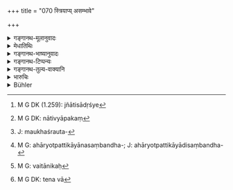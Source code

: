 +++
title = "070 स्त्रियाप्य् असम्भावे"

+++

<details><summary>गङ्गानथ-मूलानुवादः</summary>

In the event of (proper witnesses) not forthcoming, evidence may be given by a woman, by a minor, by an aged person, by a pupil, by a relative, by a slave, or by a servant.—(70)
</details>

<details><summary>मेधातिथिः</summary>

**स्त्रियेति** लिङ्गव्यत्यय उक्तः । **बालेन स्थविरेण वेति** वयोव्यत्ययः । **शिष्येणे**त्यादिना संबन्धिनः प्रतिप्रसवः । एतच् च प्रदर्शनम् एवंविधानां नियमानां व्यभिचाराय । तेन जातिसादृश्ये[^२७०] ऽपि नाद्रियेते । सुहृद्वैरिदृष्टदोषादयस् तु नेष्यन्ते । येषां किंचिद् असत्याभिधानकरणत्वं दृष्टं नापि व्यापकं[^२७१] ते न प्रतिसूयन्ते । येषां तु बहुव्यापकं क्वचिद् एव गुणातिशयं चेति व्यभिचरेत् ततः क्वचिद् एव तत्साक्षिणः । उक्तं च ।


[^२७१]:
     M G DK: nātivyāpakaṃ


[^२७०]:
     M G DK (1.259): jñātisādṛśye

- एकः सहस्राल् लभ्येत न सौहार्दान् न शात्रवात् ।

- नार्थसंबन्धतो वापि पुरुषो ऽनृतम् आचरेत् ॥ इति ।

- असंभवे ऽन्येषां साक्षिणां स्त्रियापि कार्यम् । किम् । साक्ष्यम् इति पूर्वश्लोकाद् अनुषज्यते । **शिष्येणेति** मौखस्रौवसंबन्धप्रदर्शनार्थम्[^२७२] एतत् । **बन्धुनेति** अहार्योत्पत्तिकायौनसंबन्धप्रतिप्रसवः[^२७३] । सत्य् अपि संबन्धत्वे यो नातिप्रत्यासन्नः स गृह्यते । तेन भ्रातृव्यमातुलश्वशुर्यादयो न साक्षिणः । तथाविधे हि बन्धुशब्दो रूढः । **दासेनेति** स्वस्वामिसंबन्ध उपलक्ष्यते । न स्वाम्य् उपाध्यायो याजकश् च सर्वंविधे विषये साक्षिणः । **दासो** गर्भदासः । **भृतको** वैतनिकः[^२७४] । 


[^२७४]:
     M G: vaitānikaḥ


[^२७३]:
     M G: ahāryotpattikāyānasaṃbandha-; J: ahāryotpattikāyādisaṃbandha-


[^२७२]:
     J: maukhaśrauta-

- <u>ननु</u> चासामर्थ्याद् बालादयः साक्षित्वे निरस्ताः । न ह्य् एते साक्ष्यम् अवधारयितुं शक्नुवन्ति बुद्धेर् अस्थैर्यात् परिपाकादिभिर् दोषैस् तद् आपदि प्रतिप्रसूयमानसमञ्जसम् इति, न ह्य् आपदि शक्तिर् अस्याविर्भवति । यो हि ब्रूयात् "न वा[^२७५] नवौदनः पक्तव्यः; सत्य् अग्नौ तु पक्तव्यः" इति तादृग् एतत् स्यात् । 


[^२७५]:
     M G DK: tena vā

<u>नैष दोषः</u> । एवम् अर्थम् एवोत्तरश्लोक आरभ्यते ॥ ८.७० ॥
</details>

<details><summary>गङ्गानथ-भाष्यानुवादः</summary>

The mention of ‘*woman*’ thus permits departure from the rule laying down the sex of the witness; that of ‘*minor*’ and ‘*aged person*’ that prescribing his age; and that of ‘*pupil*’ makes an exception in favour of relations in general;—this being mentioned only by way of illustration, indicating the admissibility of persons similarly circumstanced; hence the restrictions regarding caste or position also are not to be strictly observed. But dear friends, or enemies or persons of proved dishonesty.are not admissible in any case; nor any one in whom there is suspicion of the presence of motives for telling a lie, or those who have been found to be unreliable. Those however who have been found to be only slightly unreliable, but otherwise endowed with superior qualifications, may, in some cases, serve as witnesses. On this point we have the following assertion—‘There may be one man among a thousand who would not tell a lie, under the influence of friendship or enmity or some other interested motive.’

In the event of other witnesses not forthcoming, *even a woman* ‘*may give evidence*,’—this clause being construed from the preceding verse.

‘*Pupil*’—indicates tutorial and sacerdotal relationship in general.

‘*Relative*’—this term makes an exception in favour of what cannot be avoided; the sense being that even though the man may bear some relationship to the parties, if he is not very nearly related, he may be admitted. Hence the cousin, the uncle, the brother-in-law and such other near relatives should not he made witnesses, the name ‘relative’ being, in ordinary usage, applicable to these persons.

‘*Slave*’—indicates the relation of *ownership* in general; that is why the master, the teacher and the priest are not to be made witnesses in any kind of suit. The term ‘*slave*’ stands for the born slave and ‘*servant*’ for one who serves on wages.

“The minor and others have been excluded on the ground of incapacity,—they are incapable of realising what is *evidence*, because of their mind being fickle and undeveloped; so that any exception in their favour, oven in connection with emergencies, cannot he right. For certainly even in an emergency they do not acquire the right capacity. In fact, such an exception would he similar to the case where a man having said ‘fresh rice shall not he cooked,’ adds ‘but if there is no fire it shall be cooked?’

There is no force in this objection; as it is in view of these considerations that we have the next verse.—(70)
</details>

<details><summary>गङ्गानथ-टिप्पन्यः</summary>

This rule refers to the cases contemplated in the preceding verse
(Govindarāja and Kullūka),—‘to the last of these cases only’ (Nārāyaṇa).

This verse is quoted in *Aparārka* (p. 671), which adds that the women
and others mentioned here to be admissible as witnesses should be
understood to be only such as are free from the disqualifications of
being prejudiced or wickedly inclined and so forth.

It is quoted in *Smṛtitattva* (II, p. 214);—in *Parāśaramādhava*
(Vyavahāra, p. 70);—in *Smṛticandrikā* (Vyavahāra, p. 181);—and in
*Kṛtyakalpataru* (32a).
</details>

<details><summary>गङ्गानथ-तुल्य-वाक्यानि</summary>

**(verses 8.70-72)**

*Kātyāyana* (Aparārka, pp. 670-671).—‘In cases of disobedience of the
royal edict, of adultery, of violent crimes, of theft and of
assaults,—one should not be particular regarding the admissibility of
witnesses. In the case of occurrences within a house, or at night, or
outside the village, if a suit is brought forward, the King shall not be
very particular regarding the admissibility of witnesses.’

*Uśanas* (Aparārka, pp. 670-671).—‘A slave, a blind man, a deaf man,
women, children, very aged persons and others,—if they are not connected
with the parties—may he witnesses in the case of crimes of violence. All
those persons who have been declared to he incompetent witnesses may he
admitted as witnesses according to the gravity of the case. But even so
a child, or a single person, or a woman, or forger, or a relative or an
enemy should not be admitted; as they would he found to depose falsely;
the child would do it through ignorance, the woman through inherent
untruthfulness, the forger by reason of his being a habitual wrong-doer,
the relations through their affection, and the enemy as a means of
revenge.’

*Gautama* (13.9).—‘There can be no objection against any witness in a
case of criminal hurt.’

*Viṣṇu* (8.6).—‘In cases of theft, of violence, abuse and assault, and
of adultery, the competence of witnesses should not be examined too
strictly.’

*Yājñavalkya* (2.72).—‘All persons may be witnesses in cases of
adultery, of theft, of assault and of violent crimes.’

*Nārada* (1.189).—‘In cases of heinous crime, or robbery, or adultery,
or one of the two kinds of assault, he should not enquire too strictly
into the character of the witnesses.’

*Nārada* (1.188).—‘Slaves, impostors and other incompetent witnesses
enunciated shall nevertheless be witnesses in suits of especially grave
character.’
</details>

<details><summary>भारुचिः</summary>

सादृश्यापवादार्थः एवं च सति यथा स्त्र्यादीनां सादृश्याभावे ऽप्य् असदृशा एव क्वचिद् भवन्ति, एवं बालादीनाम् अपि क्वचिद् विवादे साक्षित्वं विज्ञेयं प्रतिषिद्धानाम् अपि सताम् । उक्तेभ्यश् च बालादिभ्यो ऽत्र श्लोके ये ऽप्य् अनुक्ताः प्रतिषिद्धाश् च तेषाम् अपि प्रतिप्रसवो निर्देशनार्थत्वाद् बालानां विज्ञेयः । ननु च कारणतः प्रतिषिद्धानां बालादीनां साक्षित्वे पुनस् तेषाम् उपदेशो न न्याय्यः । प्रतिषेधकारणस्यावस्थितत्वाद् इति ॥ ८.७० ॥

_यत् इदम् अनुमानं तद् विशुद्ध्यर्थम् आह-_
</details>

<details><summary>Bühler</summary>

070	On failure (of qualified witnesses, evidence) may given (in such cases) by a woman, by an infant, by an aged man, by a pupil, by a relative, by a slave, or by a hired servant.
</details>
